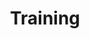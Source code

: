 ---
title: Training
menu:
  main:
    identifier: training
    weight: 4
    params:
      icon:
        vendor: tabler/outline
        name: school
---